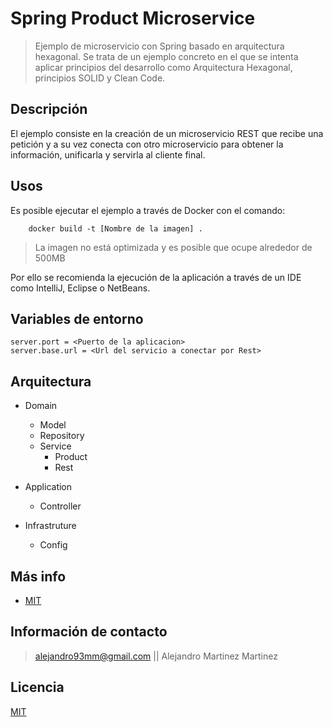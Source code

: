 # Spring Product Microservice

> Ejemplo de microservicio con Spring basado en arquitectura hexagonal. Se trata de un ejemplo concreto en el que se intenta aplicar principios del desarrollo como Arquitectura Hexagonal, principios SOLID y Clean Code.

## Descripción

El ejemplo consiste en la creación de un microservicio REST que recibe una petición y a su vez conecta con otro microservicio para obtener la información, unificarla y servirla al cliente final.

## Usos

Es posible ejecutar el ejemplo a través de Docker con el comando:
```
    docker build -t [Nombre de la imagen] .
``` 
> La imagen no está optimizada y es posible que ocupe alrededor de 500MB

Por ello se recomienda la ejecución de la aplicación a través de un IDE como IntelliJ, Eclipse o NetBeans.

## Variables de entorno

```environment
server.port = <Puerto de la aplicacion>
server.base.url = <Url del servicio a conectar por Rest>
```

## Arquitectura

- Domain
    - Model
    - Repository
    - Service
        - Product
        - Rest

- Application
    - Controller

- Infrastruture
    - Config

## Más info

- [MIT](https://opensource.org/licenses/MIT)

## Información de contacto

> alejandro93mm@gmail.com || Alejandro Martinez Martinez

## Licencia

[MIT](https://opensource.org/licenses/MIT)
